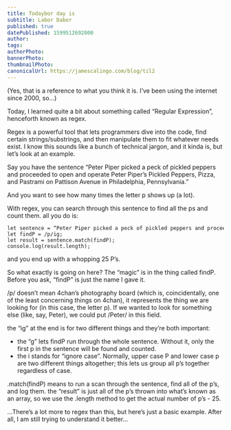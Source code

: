 ```yaml
---
title: Todaybor day is 
subtitle: Labor Dabor
published: true
datePublished: 1599512692000
author: 
tags:
authorPhoto: 
bannerPhoto:
thumbnailPhoto: 
canonicalUrl: https://jamescalingo.com/blog/til2
---
```

(Yes, that is a reference to what you think it is. I’ve been using the internet since 2000, so…)

Today, I learned quite a bit about something called “Regular Expression”, henceforth known as regex.

Regex is a powerful tool that lets programmers dive into the code, find certain strings/substrings, and then manipulate them to fit whatever needs exist. I know this sounds like a bunch of technical jargon, and it kinda is, but let’s look at an example.

Say you have the sentence
“Peter Piper picked a peck of pickled peppers and proceeded to open and operate Peter Piper’s Pickled Peppers, Pizza, and Pastrami on Pattison Avenue in Philadelphia, Pennsylvania.”

And you want to see how many times the letter p shows up (a lot).

With regex, you can search through this sentence to find all the ps and count them. all you do is:

```
let sentence = “Peter Piper picked a peck of pickled peppers and proceeded to open and operate Peter Piper’s Pickled Peppers, Pizza, and Pastrami on Pattison Avenue in Philadelphia, Pennsylvania.”
let findP = /p/ig;
let result = sentence.match(findP);
console.log(result.length);
```

and you end up with a whopping 25 P’s.

So what exactly is going on here? The “magic” is in the thing called findP. Before you ask, “findP” is just the name I gave it.

/p/ doesn’t mean 4chan’s photography board (which is, coincidentally, one of the least concerning things on 4chan), it represents the thing we are looking for (in this case, the letter p). If we wanted to look for something else (like, say, Peter), we could put /Peter/ in this field.

the “ig” at the end is for two different things and they’re both important:


- the “g” lets findP run through the whole sentence. Without it, only the first p in the sentence will be found and counted.
- the i stands for “ignore case”. Normally, upper case P and lower case p are two different things altogether; this lets us group all p’s together regardless of case.

.match(findP) means to run a scan through the sentence, find all of the p’s, and log them. the “result” is just all of the p’s thrown into what’s known as an array, so we use the .length method to get the actual number of p’s - 25.

…There’s a lot more to regex than this, but here’s just a basic example. After all, I am still trying to understand it better…